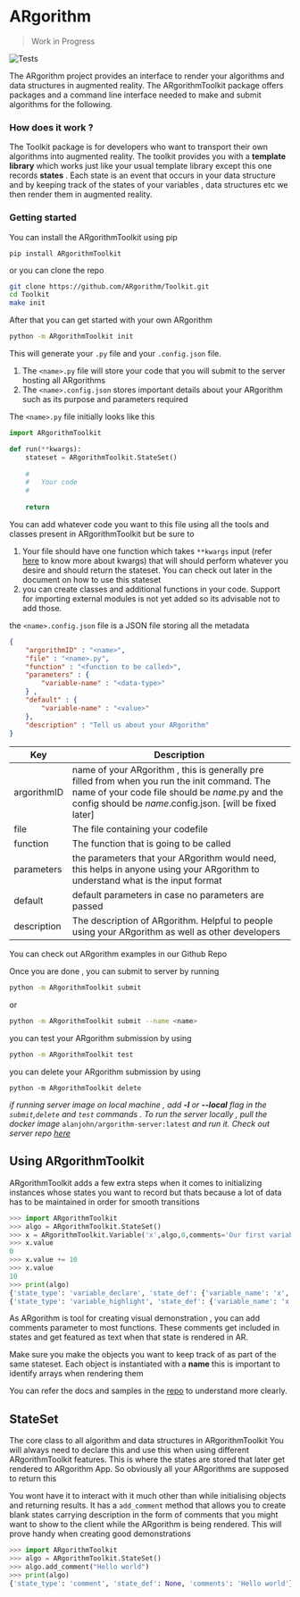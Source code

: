 # ARgorithm 

>  Work in Progress

![Tests](https://github.com/ARgorithm/Toolkit/workflows/Tests/badge.svg)

The ARgorithm project provides an interface to render your algorithms and data structures in augmented reality.
The ARgorithmToolkit package offers packages and a command line interface needed to make and submit algorithms for the following.

### How does it work ?

The Toolkit package is for developers who want to transport their own algorithms into augmented reality. The toolkit provides you with a **template library** which works just like your usual template library except this one records **states** . Each state is an event that occurs in your data structure and by keeping track of the states of your variables , data structures etc we then render them in augmented reality.

### Getting started 

 You can install the ARgorithmToolkit using pip 

```shell
pip install ARgorithmToolkit
```

or you can clone the repo

```bash
git clone https://github.com/ARgorithm/Toolkit.git 
cd Toolkit
make init
```



After that you can get started with your own ARgorithm

```bash
python -m ARgorithmToolkit init
```

This will generate your `.py` file and your `.config.json` file.

1.  The  `<name>.py` file will store your code that you will submit to the server hosting all ARgorithms
2.  The `<name>.config.json`  stores important details about your ARgorithm such as its purpose and parameters required

The `<name>.py` file initially looks like this

```python
import ARgorithmToolkit

def run(**kwargs):
    stateset = ARgorithmToolkit.StateSet()
	
    #
    #	Your code
	#
    
    return
```

You can add whatever code you want to this file using all the tools and classes present in ARgorithmToolkit but be sure to

1. Your file should have one function which takes `**kwargs` input (refer [here](https://book.pythontips.com/en/latest/args_and_kwargs.html) to know more about kwargs) that will should perform whatever you desire and should return the stateset. You can check out later in the document on how to use this stateset
2.  you can create classes and additional functions in your code. Support for importing external modules is not yet added so its advisable not to add those.

the `<name>.config.json` file is a JSON file storing all the metadata

```json
{
    "argorithmID" : "<name>",
    "file" : "<name>.py",
    "function" : "<function to be called>",
    "parameters" : {
        "variable-name" : "<data-type>"
    } , 
    "default" : {
        "variable-name" : "<value>"
    },
    "description" : "Tell us about your ARgorithm"
}
```

| Key         | Description                                                  |
| ----------- | ------------------------------------------------------------ |
| argorithmID | name of your ARgorithm , this is generally pre filled from when you run the init command. The name of your code file should be *name*.py and the config should be *name*.config.json. [will be fixed later] |
| file        | The file containing your codefile                            |
| function    | The function that is going to be called                      |
| parameters  | the parameters that your ARgorithm would need, this helps in anyone using your ARgorithm to understand what is the input format |
| default     | default parameters in case no parameters are passed          |
| description | The description of ARgorithm. Helpful to people using your ARgorithm as well as other developers |

You can check out ARgorithm examples in our Github Repo 

Once you are done , you can submit to server by running

```bash
python -m ARgorithmToolkit submit
```

or 

```bash
python -m ARgorithmToolkit submit --name <name>
```

you can test your ARgorithm submission by using

```bash
python -m ARgorithmToolkit test
```

you can delete your ARgorithm submission by using

```
python -m ARgorithmToolkit delete
```

*if running server image on local machine , add **-l** or **--local** flag in the `submit`,`delete` and `test` commands . To run the server locally , pull the docker image* `alanjohn/argorithm-server:latest` *and run it. Check out server repo [here](https://github.com/ARgorithm/Server)*

## Using ARgorithmToolkit

ARgorithmToolkit adds a few extra steps when it comes to initializing instances whose states you want to record but thats because a lot of data has to be maintained in order for smooth transitions

```python
>>> import ARgorithmToolkit
>>> algo = ARgorithmToolkit.StateSet()
>>> x = ARgorithmToolkit.Variable('x',algo,0,comments='Our first variable')
>>> x.value
0
>>> x.value += 10
>>> x.value
10
>>> print(algo)
{'state_type': 'variable_declare', 'state_def': {'variable_name': 'x', 'value': 0}, 'comments': 'Our first variable'}
{'state_type': 'variable_highlight', 'state_def': {'variable_name': 'x', 'value': 10}, 'comments': ''}
```

As ARgorithm is tool for creating visual demonstration , you can add comments parameter to most functions. These comments get included in states and get featured as text when that state is rendered in AR.

Make sure you make the objects you want to keep track of as part of the same stateset. Each object is instantiated with a **name** this is important to identify arrays when rendering them

You can refer the docs and samples in the [repo](https://github.com/ARgorithm/Toolkit) to understand more clearly.



## StateSet

The core class to all algorithm and data structures in ARgorithmToolkit
You will always need to declare this and use this when using different ARgorithmToolkit features. This is where the states are stored that later get rendered to ARgorithm App. So obviously all your ARgorithms are supposed to return this

You wont have it to interact with it much other than while initialising objects and returning results.
It has a `add_comment` method that allows you to create blank states carrying description in the form of comments that you might want to show to the client while the ARgorithm is being rendered. This will prove handy when creating good demonstrations

```python
>>> import ARgorithmToolkit
>>> algo = ARgorithmToolkit.StateSet()
>>> algo.add_comment("Hello world")
>>> print(algo)
{'state_type': 'comment', 'state_def': None, 'comments': 'Hello world'}
```



